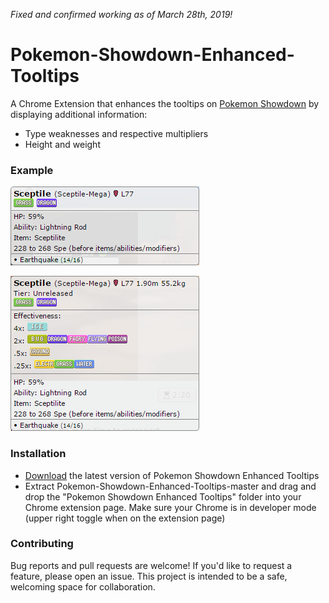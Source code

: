 _Fixed and confirmed working as of March 28th, 2019!_

# Pokemon-Showdown-Enhanced-Tooltips
A Chrome Extension that enhances the tooltips on [Pokemon Showdown](http://play.pokemonshowdown.com/)  by displaying additional information:

- Type weaknesses and respective multipliers
- Height and weight

### Example
![Screenshot](/screenshots/screenshot-PS.png)

![Screenshot](/screenshots/screenshot-PSET.png)

### Installation
- [Download](https://github.com/rowin1/Pokemon-Showdown-Enhanced-Tooltips/archive/master.zip) the latest version of Pokemon Showdown Enhanced Tooltips
- Extract Pokemon-Showdown-Enhanced-Tooltips-master and drag and drop the "Pokemon Showdown Enhanced Tooltips" folder into your Chrome extension page. Make sure your Chrome is in developer mode (upper right toggle when on the extension page)

### Contributing
Bug reports and pull requests are welcome!  If you'd like to request a feature, please open an issue.  This project is intended to be a safe, welcoming space for collaboration. 

